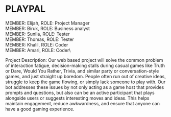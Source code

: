 # PLAYPAL 

MEMBER: Elijah,           ROLE: Project Manager\
MEMBER: Biruk,            ROLE: Business analyst\
MEMBER: Sunila,           ROLE: Tester\
MEMBER: Thomas,           ROLE: Tester\
MEMBER: Khalil,           ROLE: Coder\
MEMBER: Amari,            ROLE: Coder\

Project Description: 
Our web based project will solve the common problem of interaction fatigue, decision-making stalls during casual games like Truth or Dare, Would You Rather, Trivia, and similar party or conversation-style games, and just straight up boredom. People often run out of creative ideas, struggle to keep the game flowing, or simply lack someone to play with. Our bot addresses these issues by not only acting as a game host that provides prompts and questions, but also can be an active participant that plays alongside users or suggests interesting moves and ideas. This helps maintain engagement, reduce awkwardness, and ensure that anyone can have a good gaming experience.




